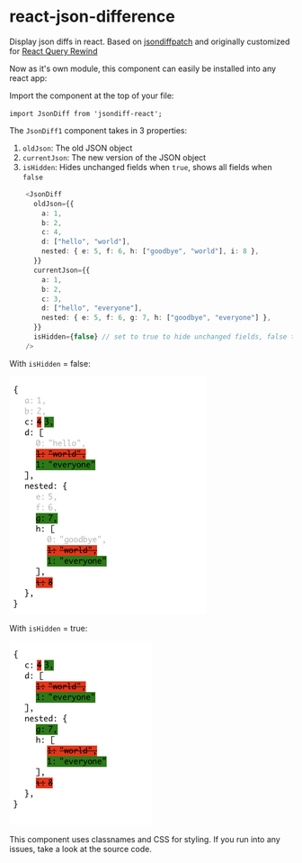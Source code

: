 # react-json-difference
Display json diffs in react. Based on [jsondiffpatch](https://github.com/benjamine/jsondiffpatch) and originally customized for [React Query Rewind](https://reactqueryrewind.com/)

Now as it's own module, this component can easily be installed into any react app:

Import the component at the top of your file:

  `import JsonDiff from 'jsondiff-react';`

The `JsonDiff1` component takes in 3 properties:
1. `oldJson`: The old JSON object
2. `currentJson`: The new version of the JSON object
3. `isHidden`: Hides unchanged fields when `true`, shows all fields when `false`

```typescript
    <JsonDiff
      oldJson={{
        a: 1,
        b: 2,
        c: 4,
        d: ["hello", "world"],
        nested: { e: 5, f: 6, h: ["goodbye", "world"], i: 8 },
      }}
      currentJson={{
        a: 1,
        b: 2,
        c: 3,
        d: ["hello", "everyone"],
        nested: { e: 5, f: 6, g: 7, h: ["goodbye", "everyone"] },
      }}
      isHidden={false} // set to true to hide unchanged fields, false to show all fields
    />
```

With `isHidden` = false:

![example where isHidden is false](package/images/example-hiddenFalse.png)

With `isHidden` = true:

![example where isHidden is true](package/images/example-hiddenTrue.png)

This component uses classnames and CSS for styling. If you run into any issues, take a look at the source code.